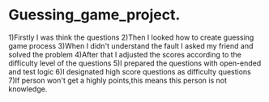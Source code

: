 # Guessing_game_project.
1)Firstly I was think the questions
2)Then I looked how to create guessing game process
3)When I didn't understand the fault I asked my friend and solved the problem
4)After that I adjusted the scores according to the difficulty level of the questions
5)I prepared the questions with open-ended and test logic
6)I designated high score questions as difficulty questions
7)If person won't get a highly points,this means this person is not knowledge.
